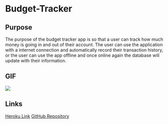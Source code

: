 # Budget-Tracker

## Purpose

The purpose of the budget tracker app is so that a user can track how much money is going in and out of their account. The user can use the application with a internet connection and automatically record their transaction history, or the user can use the app offline and once online again the database will update with their information. 

## GIF 

![](/image/demo.gif)

## Links
[Heroku Link](https://budget-tracker-kelly.herokuapp.com/)
[GitHub Repository](https://github.com/kelly-bazella/Budget-Tracker)